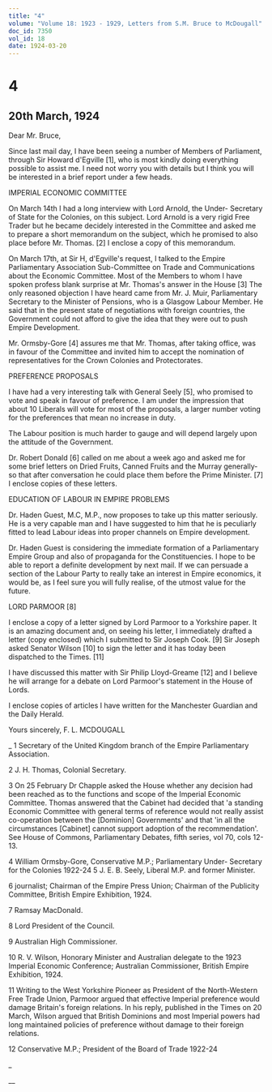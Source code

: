 ```yaml
---
title: "4"
volume: "Volume 18: 1923 - 1929, Letters from S.M. Bruce to McDougall"
doc_id: 7350
vol_id: 18
date: 1924-03-20
---
```


# 4

## 20th March, 1924

Dear Mr. Bruce,

Since last mail day, I have been seeing a number of Members of Parliament, through Sir Howard d'Egville [1], who is most kindly doing everything possible to assist me. I need not worry you with details but I think you will be interested in a brief report under a few heads.

IMPERIAL ECONOMIC COMMITTEE

On March 14th I had a long interview with Lord Arnold, the Under- Secretary of State for the Colonies, on this subject. Lord Arnold is a very rigid Free Trader but he became decidely interested in the Committee and asked me to prepare a short memorandum on the subject, which he promised to also place before Mr. Thomas. [2] I enclose a copy of this memorandum.

On March 17th, at Sir H, d'Egville's request, I talked to the Empire Parliamentary Association Sub-Committee on Trade and Communications about the Economic Committee. Most of the Members to whom I have spoken profess blank surprise at Mr. Thomas's answer in the House [3] The only reasoned objection I have heard came from Mr. J. Muir, Parliamentary Secretary to the Minister of Pensions, who is a Glasgow Labour Member. He said that in the present state of negotiations with foreign countries, the Government could not afford to give the idea that they were out to push Empire Development.

Mr. Ormsby-Gore [4] assures me that Mr. Thomas, after taking office, was in favour of the Committee and invited him to accept the nomination of representatives for the Crown Colonies and Protectorates.

PREFERENCE PROPOSALS

I have had a very interesting talk with General Seely [5], who promised to vote and speak in favour of preference. I am under the impression that about 10 Liberals will vote for most of the proposals, a larger number voting for the preferences that mean no increase in duty.

The Labour position is much harder to gauge and will depend largely upon the attitude of the Government.

Dr. Robert Donald [6] called on me about a week ago and asked me for some brief letters on Dried Fruits, Canned Fruits and the Murray generally-so that after conversation he could place them before the Prime Minister. [7] I enclose copies of these letters.

EDUCATION OF LABOUR IN EMPIRE PROBLEMS

Dr. Haden Guest, M.C, M.P., now proposes to take up this matter seriously. He is a very capable man and I have suggested to him that he is peculiarly fitted to lead Labour ideas into proper channels on Empire development.

Dr. Haden Guest is considering the immediate formation of a Parliamentary Empire Group and also of propaganda for the Constituencies. I hope to be able to report a definite development by next mail. If we can persuade a section of the Labour Party to really take an interest in Empire economics, it would be, as I feel sure you will fully realise, of the utmost value for the future.

LORD PARMOOR [8]

I enclose a copy of a letter signed by Lord Parmoor to a Yorkshire paper. It is an amazing document and, on seeing his letter, I immediately drafted a letter (copy enclosed) which I submitted to Sir Joseph Cook. [9] Sir Joseph asked Senator Wilson [10] to sign the letter and it has today been dispatched to the Times. [11]

I have discussed this matter with Sir Philip Lloyd-Greame [12] and I believe he will arrange for a debate on Lord Parmoor's statement in the House of Lords.

I enclose copies of articles I have written for the Manchester Guardian and the Daily Herald.

Yours sincerely, F. L. MCDOUGALL 

_ 1 Secretary of the United Kingdom branch of the Empire Parliamentary Association.

2 J. H. Thomas, Colonial Secretary.

3 On 25 February Dr Chapple asked the House whether any decision had been reached as to the functions and scope of the Imperial Economic Committee. Thomas answered that the Cabinet had decided that 'a standing Economic Committee with general terms of reference would not really assist co-operation between the [Dominion] Governments' and that 'in all the circumstances [Cabinet] cannot support adoption of the recommendation'. See House of Commons, Parliamentary Debates, fifth series, vol 70, cols 12-13.

4 William Ormsby-Gore, Conservative M.P.; Parliamentary Under- Secretary for the Colonies 1922-24 5 J. E. B. Seely, Liberal M.P. and former Minister.

6 journalist; Chairman of the Empire Press Union; Chairman of the Publicity Committee, British Empire Exhibition, 1924.

7 Ramsay MacDonald.

8 Lord President of the Council.

9 Australian High Commissioner.

10 R. V. Wilson, Honorary Minister and Australian delegate to the 1923 Imperial Economic Conference; Australian Commissioner, British Empire Exhibition, 1924.

11 Writing to the West Yorkshire Pioneer as President of the North-Western Free Trade Union, Parmoor argued that effective Imperial preference would damage Britain's foreign relations. In his reply, published in the Times on 20 March, Wilson argued that British Dominions and most Imperial powers had long maintained policies of preference without damage to their foreign relations.

12 Conservative M.P.; President of the Board of Trade 1922-24

_

__
